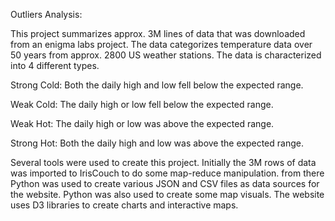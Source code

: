 Outliers Analysis:

This project summarizes approx. 3M lines of data that was downloaded from an enigma labs project. The data categorizes temperature data over 50 years from approx. 2800 US weather stations. The data is characterized into 4 different types.

Strong Cold: Both the daily high and low fell below the expected range.

Weak Cold: The daily high or low fell below the expected range.

Weak Hot: The daily high or low was above the expected range.

Strong Hot: Both the daily high and low was above the expected range.

Several tools were used to create this project. Initially the 3M rows of data was imported to IrisCouch to do some map-reduce manipulation. from there Python was used to create various JSON and CSV files as data sources for the website. Python was also used to create some map visuals. The website uses D3 libraries to create charts and interactive maps.
